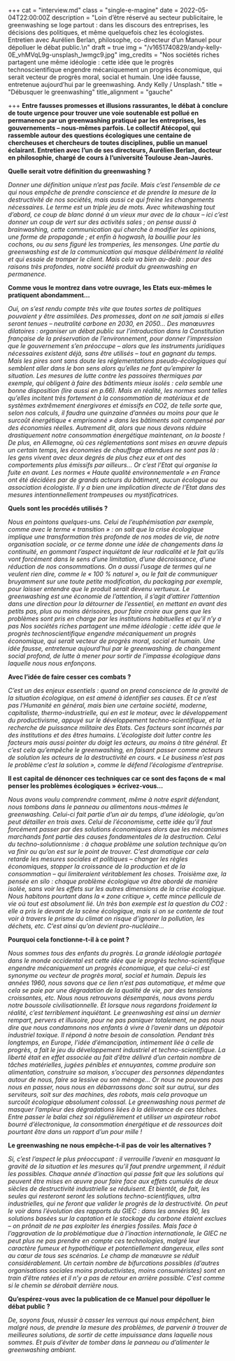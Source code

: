 +++
cat = "interview.md"
class = "single-e-magine"
date = 2022-05-04T22:00:00Z
description = "Loin d’être réservé au secteur publicitaire, le greenwashing se loge partout : dans les discours des entreprises, les décisions des politiques, et même quelquefois chez les écologistes. Entretien avec Aurélien Berlan, philosophe, co-directeur d’un Manuel pour dépolluer le débat public.\n"
draft = true
img = "/v1651740829/andy-kelly-0E_vhMVqL9g-unsplash_lwmgc9.jpg"
img_credits = "Nos sociétés riches partagent une même idéologie : cette idée que le progrès technoscientifique engendre mécaniquement un progrès économique, qui serait vecteur de progrès moral, social et humain. Une idée fausse, entretenue aujourd’hui par le greenwashing. Andy Kelly / Unsplash."
title = "Débusquer le greenwashing"
title_alignment = "gauche"

+++
**Entre fausses promesses et illusions rassurantes, le débat à conclure de toute urgence pour trouver une voie soutenable est pollué en permanence par un greenwashing pratiqué par les entreprises, les gouvernements – nous-mêmes parfois. Le collectif Atécopol, qui rassemble autour des questions écologiques une centaine de chercheuses et chercheurs de toutes disciplines, publie un manuel éclairant. Entretien avec l’un de ses directeurs, Aurélien Berlan, docteur en philosophie, chargé de cours à l’université Toulouse Jean-Jaurès.**

**Quelle serait votre définition du greenwashing ?** 

_Donner une définition unique n’est pas facile. Mais c’est l’ensemble de ce qui nous empêche de prendre conscience et de prendre la mesure de la destructivité de nos sociétés, mais aussi ce qui freine les changements nécessaires. Le terme est un triple jeu de mots. Avec whitewashing tout d’abord, ce coup de blanc donné à un vieux mur avec de la chaux – ici c’est donner un coup de vert sur des activités sales ; on pense aussi à brainwashing, cette communication qui cherche à modifier les opinions, une forme de propagande ; et enfin à hogwash, la bouillie pour les cochons, ou au sens figuré les tromperies, les mensonges. Une partie du greenwashing est de la communication qui masque délibérément la réalité et qui essaie de tromper le client. Mais cela va bien au-delà : pour des raisons très profondes, notre société produit du greenwashing en permanence._ 

**Comme vous le montrez dans votre ouvrage, les Etats eux-mêmes le pratiquent abondamment…** 

_Oui, on s’est rendu compte très vite que toutes sortes de politiques pouvaient y être assimilées. Des promesses, dont on ne sait jamais si elles seront tenues – neutralité carbone en 2030, en 2050… Des manœuvres dilatoires : organiser un débat public sur l’introduction dans la Constitution française de la préservation de l’environnement, pour donner l’impression que le gouvernement s’en préoccupe – alors que les instruments juridiques nécessaires existent déjà, sans être utilisés – tout en gagnant du temps. Mais les pires sont sans doute les réglementations pseudo-écologiques qui semblent aller dans le bon sens alors qu’elles ne font qu’empirer la situation. Les mesures de lutte contre les passoires thermiques par exemple, qui obligent à faire des bâtiments mieux isolés : cela semble une bonne disposition (lire aussi en p.66). Mais en réalité, les normes sont telles qu’elles incitent très fortement à la consommation de matériaux et de systèmes extrêmement énergivores et émissifs en CO2, de telle sorte que, selon nos calculs, il faudra une quinzaine d’années au moins pour que le surcoût énergétique « emprisonné » dans les bâtiments soit compensé par des économies réelles. Autrement dit, alors que nous devons réduire drastiquement notre consommation énergétique maintenant, on la booste ! De plus, en Allemagne, où ces réglementations sont mises en œuvre depuis un certain temps, les économies de chauffage attendues ne sont pas là : les gens vivent avec deux degrés de plus chez eux et ont des comportements plus émissifs par ailleurs... Or c’est l’Etat qui organise la fuite en avant. Les normes « Haute qualité environnementale » en France ont été décidées par de grands acteurs du bâtiment, aucun écologue ou association écologiste. Il y a bien une implication directe de l’Etat dans des mesures intentionnellement trompeuses ou mystificatrices._

**Quels sont les procédés utilisés ?** 

_Nous en pointons quelques-uns. Celui de l’euphémisation par exemple, comme avec le terme « transition » : on sait que la crise écologique implique une transformation très profonde de nos modes de vie, de notre organisation sociale, or ce terme donne une idée de changements dans la continuité, en gommant l’aspect inquiétant de leur radicalité et le fait qu’ils vont forcément dans le sens d’une limitation, d’une décroissance, d’une réduction de nos consommations. On a aussi l’usage de termes qui ne veulent rien dire, comme le « 100 % naturel », ou le fait de communiquer bruyamment sur une toute petite modification, du packaging par exemple, pour laisser entendre que le produit serait devenu vertueux. Le greenwashing est une économie de l’attention, il s’agit d’attirer l’attention dans une direction pour la détourner de l’essentiel, en mettant en avant des petits pas, plus ou moins dérisoires, pour faire croire aux gens que les problèmes sont pris en charge par les institutions habituelles et qu’il n’y a pas Nos sociétés riches partagent une même idéologie : cette idée que le progrès technoscientifique engendre mécaniquement un progrès économique, qui serait vecteur de progrès moral, social et humain. Une idée fausse, entretenue aujourd’hui par le greenwashing. de changement social profond, de lutte à mener pour sortir de l’impasse écologique dans laquelle nous nous enfonçons._

**Avec l’idée de faire cesser ces combats ?** 

_C’est un des enjeux essentiels : quand on prend conscience de la gravité de la situation écologique, on est amené à identifier ses causes. Et ce n’est pas l’Humanité en général, mais bien une certaine société, moderne, capitaliste, thermo-industrielle, qui en est le moteur, avec le développement du productivisme, appuyé sur le développement techno-scientifique, et la recherche de puissance militaire des Etats. Ces facteurs sont incarnés par des institutions et des êtres humains. L’écologiste doit lutter contre les facteurs mais aussi pointer du doigt les acteurs, au moins à titre général. Et c’est cela qu’empêche le greenwashing, en faisant passer comme acteurs de solution les acteurs de la destructivité en cours. « Le business n’est pas le problème c’est la solution », comme le défend l’écologisme d’entreprise._

**Il est capital de dénoncer ces techniques car ce sont des façons de « mal penser les problèmes écologiques » écrivez-vous...** 

_Nous avons voulu comprendre comment, même à notre esprit défendant, nous tombons dans le panneau ou alimentons nous-mêmes le greenwashing. Celui-ci fait partie d’un air du temps, d’une idéologie, qu’on peut détailler en trois axes. Celui de l’économisme, cette idée qu’il faut forcément passer par des solutions économiques alors que les mécanismes marchands font partie des causes fondamentales de la destruction. Celui du techno-solutionnisme : à chaque problème une solution technique qu’on va finir ou qu’on est sur le point de trouver. C’est dramatique car cela retarde les mesures sociales et politiques – changer les règles économiques, stopper la croissance de la production et de la consommation – qui limiteraient véritablement les choses. Troisième axe, la pensée en silo : chaque problème écologique va être abordé de manière isolée, sans voir les effets sur les autres dimensions de la crise écologique. Nous habitons pourtant dans la « zone critique », cette mince pellicule de vie où tout est absolument lié. Un très bon exemple est la question du CO2 : elle a pris le devant de la scène écologique, mais si on se contente de tout voir à travers le prisme du climat on risque d’ignorer la pollution, les déchets, etc. C’est ainsi qu’on devient pro-nucléaire..._

**Pourquoi cela fonctionne-t-il à ce point ?**

_Nous sommes tous des enfants du progrès. La grande idéologie partagée dans le monde occidental est cette idée que le progrès techno-scientifique engendre mécaniquement un progrès économique, et que celui-ci est synonyme ou vecteur de progrès moral, social et humain. Depuis les années 1960, nous savons que ce lien n’est pas automatique, et même que cela se paie par une dégradation de la qualité de vie, par des tensions croissantes, etc. Nous nous retrouvons désemparés, nous avons perdu notre boussole civilisationnelle. Et lorsque nous regardons froidement la réalité, c’est terriblement inquiétant. Le greenwashing est ainsi un dernier rempart, pervers et illusoire, pour ne pas paniquer totalement, ne pas nous dire que nous condamnons nos enfants à vivre à l’avenir dans un dépotoir industriel toxique. Il répond à notre besoin de consolation. Pendant très longtemps, en Europe, l’idée d’émancipation, intimement liée à celle de progrès, a fait le jeu du développement industriel et techno-scientifique. La liberté était en effet associée au fait d’être délivré d’un certain nombre de tâches matérielles, jugées pénibles et ennuyantes, comme produire son alimentation, construire sa maison, s’occuper des personnes dépendantes autour de nous, faire sa lessive ou son ménage… Or nous ne pouvons pas nous en passer, nous nous en débarrassons donc soit sur autrui, sur des serviteurs, soit sur des machines, des robots, mais cela provoque un surcoût écologique absolument colossal. Le greenwashing nous permet de masquer l’ampleur des dégradations liées à la délivrance de ces tâches. Entre passer le balai chez soi régulièrement et utiliser un aspirateur robot bourré d’électronique, la consommation énergétique et de ressources doit pourtant être dans un rapport d’un pour mille !_

**Le greenwashing ne nous empêche-t-il pas de voir les alternatives ?** 

_Si, c’est l’aspect le plus préoccupant : il verrouille l’avenir en masquant la gravité de la situation et les mesures qu’il faut prendre urgemment, il réduit les possibles. Chaque année d’inaction qui passe fait que les solutions qui peuvent être mises en œuvre pour faire face aux effets cumulés de deux siècles de destructivité industrielle se réduisent. Et bientôt, de fait, les seules qui resteront seront les solutions techno-scientifiques, ultra industrielles, qui ne feront que valider le progrès de la destructivité. On peut le voir dans l’évolution des rapports du GIEC : dans les années 90, les solutions basées sur la captation et le stockage du carbone étaient exclues – on prônait de ne pas exploiter les énergies fossiles. Mais face à l’aggravation de la problématique due à l’inaction internationale, le GIEC ne peut plus ne pas prendre en compte ces technologies, malgré leur caractère fumeux et hypothétique et potentiellement dangereux, elles sont au cœur de tous ses scénarios. Le champ de manœuvre se réduit considérablement. Un certain nombre de bifurcations possibles (d’autres organisations sociales moins productivistes, moins consuméristes) sont en train d’être ratées et il n’y a pas de retour en arrière possible. C’est comme si le chemin se dérobait derrière nous._

**Qu’espérez-vous avec la publication de ce Manuel pour dépolluer le débat public ?** 

_De, soyons fous, réussir à casser les verrous qui nous empêchent, bien malgré nous, de prendre la mesure des problèmes, de parvenir à trouver de meilleures solutions, de sortir de cette impuissance dans laquelle nous sommes. Et puis d’éviter de tomber dans le panneau ou d’alimenter le greenwashing ambiant._